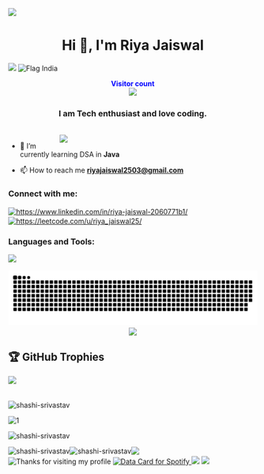 <img src="https://user-images.githubusercontent.com/74038190/240304586-d48893bd-0757-481c-8d7e-ba3e163feae7.png" >
<h1 align="center">Hi 👋, I'm Riya Jaiswal</h1>

<img src="https://user-images.githubusercontent.com/74038190/212284100-561aa473-3905-4a80-b561-0d28506553ee.gif" />
  <img src="https://raw.githubusercontent.com/Tarikul-Islam-Anik/Telegram-Animated-Emojis/main/Flags/Flag%20India.webp" alt="Flag India" width="100" height="100" />
  
<p align="center">
  <b style="color: blue;  ">Visitor count</b>
  <br>
  <a style="" href="https://github.com/riyajaiswal25">
  <img src="https://profile-counter.glitch.me/Shashi-Srivasta/count.svg" />
  </a>
</p>

<h3 align="center">I am Tech enthusiast and love coding.</h3>
<img align="center" width "250" src"https://cdn.dribbble.com/users/926537/screenshots/4502924/media/79e26abb3fb85b42f2722cf22da095dc.gif">



<div align="right">
<img width = "400"src="https://user-images.githubusercontent.com/74038190/229223263-cf2e4b07-2615-4f87-9c38-e37600f8381a.gif" align="right" />
</div>  


- 🌱 I’m currently learning DSA in **Java**

- 📫 How to reach me **riyajaiswal2503@gmail.com**

<h3 align="left">Connect with me:</h3>
<p align="left">
<a href="https://www.linkedin.com/in/riya-jaiswal-2060771b1/" target="blank"><img align="center" src="https://raw.githubusercontent.com/rahuldkjain/github-profile-readme-generator/master/src/images/icons/Social/linked-in-alt.svg" alt="https://www.linkedin.com/in/riya-jaiswal-2060771b1/" height="30" width="40" /></a>
<a href="https://leetcode.com/u/riya_jaiswal25/" target="blank"><img align="center" src="https://raw.githubusercontent.com/rahuldkjain/github-profile-readme-generator/master/src/images/icons/Social/leet-code.svg" alt="https://leetcode.com/u/riya_jaiswal25/" height="30" width="40" /></a>
</p>
<h3 align="left">Languages and Tools:</h3>
<p align="left">
  <a href="https://skillicons.dev">
    <img src="https://skillicons.dev/icons?i=java,python,anaconda,eclipse,github,gradle,hibernate,maven,mongodb,mysql,opencv,postman,r,spring,sklearn,tensorflow,git,vscode&theme=dark" />
  </a>
</p>

<picture>
  <source media="(prefers-color-scheme: dark)" srcset="https://raw.githubusercontent.com/platane/platane/output/github-contribution-grid-snake-dark.svg">
  <source media="(prefers-color-scheme: light)" srcset="https://raw.githubusercontent.com/platane/platane/output/github-contribution-grid-snake.svg">
  <img alt="github contribution grid snake animation" src="https://raw.githubusercontent.com/platane/platane/output/github-contribution-grid-snake.svg">
</picture>

<div style="align-items: center; width: 100%; display: flex; align-items: space-around; justify-content: space-around;">
<a style="" href="https://github.com/riyajaiswal25">
  <img height=350 align="center" src="https://github-readme-stats.vercel.app/api?username=riyajaiswal25&show_icons=true&theme=tokyonight&rank_icon=github&show=reviews,discussions_started,discussions_answered,prs_merged,prs_merged_percentage&hide=["contribs","issues"]"/>
</a>
</div>


## 🏆 GitHub Trophies
[![](https://github-profile-trophy.vercel.app/?username=shashi-srivastav&theme=radical&no-frame=false&no-bg=false&margin-w=4)](https://github.com/shashi-srivastav)<br><br>



<p align="left"> <img src="https://komarev.com/ghpvc/?username=shashi-srivastav&label=Profile%20views&color=0e75b6&style=flat" alt="shashi-srivastav" /> </p>

<img src="https://github-profile-summary-cards.vercel.app/api/cards/profile-details?username=shashi-srivastav&theme=radical"  display=block width=70% height=auto  alt="1" >

<p>&nbsp;<img align="left" src="https://github-readme-stats-sigma-five.vercel.app/api?username=shashi-srivastav&show_icons=true&locale=en&&theme=radical" alt="shashi-srivastav" /></p>



<p><img align="left" src="https://github-readme-stats-sigma-five.vercel.app/api/top-langs?username=shashi-srivastav&show_icons=true&locale=en&theme=radical&layout=compact" alt="shashi-srivastav" /></p>



<p><img align="left" src="https://github-readme-streak-stats.herokuapp.com/?user=shashi-srivastav&theme=radical" alt="shashi-srivastav" /></p>



<div align="left"><img src="https://spotify-github-profile.vercel.app/api/view?uid=31locjcrlpw6e4bmgcjp56kb4ziy&cover_image=true&theme=default&show_offline=false&background_color=121212&interchange=false" /></div>



<img height="120" alt="Thanks for visiting my profile" width="100%" src="https://github.com/dibyendu415/dibyendu415/blob/master/marquee.svg" />

<a href="https://data-card-for-spotify.herokuapp.com/card?user_id=31locjcrlpw6e4bmgcjp56kb4ziy">
  <img src="https://data-card-for-spotify.herokuapp.com/api/card?user_id=31locjcrlpw6e4bmgcjp56kb4ziy" alt="Data Card for Spotify">
</a>

</div><img src="https://github.com/punitkmryh/punitkmryh/blob/master/wave.svg" />
</div><img src="https://user-images.githubusercontent.com/74038190/212284115-f47cd8ff-2ffb-4b04-b5bf-4d1c14c0247f.gif" width="100%"/>

